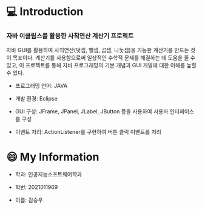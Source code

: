 # :computer: Introduction

### 자바 이클립스를 활용한 사칙연산 계산기 프로젝트
자바 GUI를 활용하여 사칙연산(덧셈, 뺄셈, 곱셈, 나눗셈)을 가능한 계산기를 만드는 것이 목표이다. 계산기를 사용함으로써 일상적인 수학적 문제를 해결하는 데 도움을 줄 수 있고, 이 프로젝트를 통해 자바 프로그래밍의 기본 개념과 GUI 개발에 대한 이해를 높힐 수 있다. 


 + 프로그래밍 언어: JAVA

 + 개발 환경: Eclipse

 + GUI 구성: JFrame, JPanel, JLabel, JButton 등을 사용하여 사용자 인터페이스를 구성

 + 이벤트 처리: ActionListener를 구현하여 버튼 클릭 이벤트를 처리

# :smile: My Information

+ 학과: 인공지능소프트웨어학과

+ 학번: 2021011969

+ 이름: 김승우
